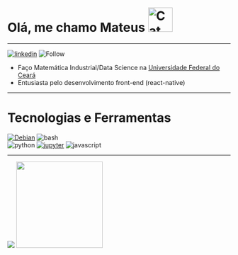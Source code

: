 # Olá, me chamo Mateus  <img src="https://raw.githubusercontent.com/Tarikul-Islam-Anik/Microsoft-Teams-Animated-Emojis/master/Emojis/People%20with%20professions//Technologist%20Light%20Skin%20Tone.png" alt="Cat with Tears of Joy" width="55" height="55" />

-------
[![linkedin](https://img.shields.io/badge/LinkedIn-0077B5?style=for-the-badge&logo=linkedin&logoColor=white)](https://www.linkedin.com/in/mateus-sousa-737696268/)
![Follow](https://img.shields.io/github/followers/kaladabrio2020.svg?style=social&label=Follow&maxAge=2592000)

* Faço Matemática Industrial/Data Science na [Universidade Federal do Ceará](https://www.ufc.br/)
* Entusiasta pelo desenvolvimento front-end (react-native)
-------
# Tecnologias e Ferramentas
[![Debian](https://img.shields.io/badge/Debian-A81D33?style=for-the-badge&logo=debian&logoColor=white)](https://www.gnome.org/)
![bash](https://img.shields.io/badge/GNU%20Bash-4EAA25?style=for-the-badge&logo=GNU%20Bash&logoColor=white)\
![python](https://img.shields.io/badge/Python-3776AB?style=for-the-badge&logo=python&logoColor=white)
[![jupyter](https://img.shields.io/badge/Made%20with-Jupyter-orange?style=for-the-badge&logo=Jupyter)](https://github.com/kaladabrio2020/AnalisandoFortunas)
![javascript](https://img.shields.io/badge/JavaScript-323330?style=for-the-badge&logo=javascript&logoColor=F7DF1E)

-------
<div>
  <img src="https://github-readme-stats.vercel.app/api?username=kaladabrio2020&show_icons=true&theme=tokyonight"/>
  <img height="195em" src="https://github-readme-stats.vercel.app/api/top-langs/?username=kaladabrio2020&layout=compact&show_icons=true&theme=tokyonight"/>
</div>

<!--
![Snake animation](https://github.com/kaladabrio2020/kaladabrio2020/blob/output/github-contribution-grid-snake.svg)
-->
<!--
**kaladabrio2020/kaladabrio2020** is a ✨ _special_ ✨ repository because its `README.md` (this file) appears on your GitHub profile.

Here are some ideas to get you started:

- 🔭 I’m currently working on ...
- 🌱 I’m currently learning ...
- 👯 I’m looking to collaborate on ...
- 🤔 I’m looking for help with ...
- 💬 Ask me about ...
- 📫 How to reach me: ...
- 😄 Pronouns: ...
- ⚡ Fun fact: ...
-->
